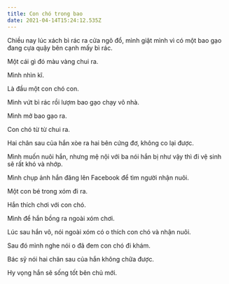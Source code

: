 ```yaml
---
title: Con chó trong bao
date: 2021-04-14T15:24:12.535Z
---
```


Chiều nay lúc xách bì rác ra cửa ngõ đổ, mình giật mình vì có một bao gạo đang cựa quậy bên cạnh mấy bì rác.

Một cái gì đó màu vàng chui ra.

Mình nhìn kĩ.

Là đầu một con chó con.

Mình vứt bì rác rồi lượm bao gạo chạy vô nhà.

Mình mở bao gạo ra.

Con chó từ từ chui ra.

Hai chân sau của hắn xòe ra hai bên cứng đơ, không co lại được.

Mình muốn nuôi hắn, nhưng mệ nội với ba nói hắn bị như vậy thì đi vệ sinh sẽ rất khó và nhớp.

Mình chụp ảnh hắn đăng lên Facebook để tìm người nhận nuôi.

Một con bé trong xóm đi ra.

Hắn thích chơi với con chó.

Mình để hắn bồng ra ngoài xóm chơi.

Lúc sau hắn vô, nói ngoài xóm có o thích con chó và nhận nuôi.

Sau đó mình nghe nói o đã đem con chó đi khám.

Bác sỹ nói hai chân sau của hắn không chữa được.

Hy vọng hắn sẽ sống tốt bên chủ mới.

